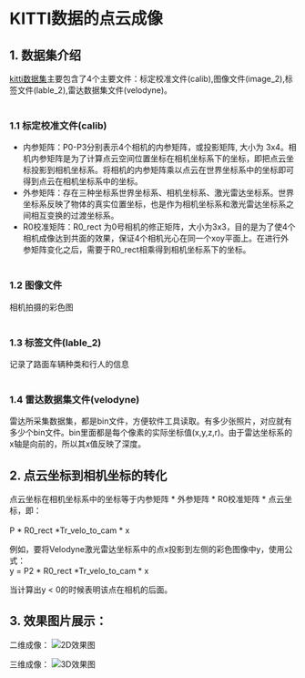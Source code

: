 # KITTI数据的点云成像
## 1. 数据集介绍
[kitti数据集](https://www.cvlibs.net/datasets/kitti/ "kitti数据集官网")主要包含了4个主要文件：标定校准文件(calib),图像文件(image_2),标签文件(lable_2),雷达数据集文件(velodyne)。
<br/><br/>
### 1.1 标定校准文件(calib)
- 内参矩阵：P0-P3分别表示4个相机的内参矩阵，或投影矩阵, 大小为 3x4。相机内参矩阵是为了计算点云空间位置坐标在相机坐标系下的坐标，即把点云坐标投影到相机坐标系。将相机的内参矩阵乘以点云在世界坐标系中的坐标即可得到点云在相机坐标系中的坐标。
- 外参矩阵：存在三种坐标系世界坐标系、相机坐标系、激光雷达坐标系。世界坐标系反映了物体的真实位置坐标，也是作为相机坐标系和激光雷达坐标系之间相互变换的过渡坐标系。
- R0校准矩阵：R0_rect 为0号相机的修正矩阵，大小为3x3，目的是为了使4个相机成像达到共面的效果，保证4个相机光心在同一个xoy平面上。在进行外参矩阵变化之后，需要于R0_rect相乘得到相机坐标系下的坐标。
<br/><br/>
### 1.2 图像文件
相机拍摄的彩色图
<br/><br/>
### 1.3 标签文件(lable_2)
记录了路面车辆种类和行人的信息
<br/><br/>
### 1.4 雷达数据集文件(velodyne)
雷达所采集数据集，都是bin文件，方便软件工具读取。有多少张照片，对应就有多少个bin文件。bin里面都是每个像素的实际坐标值(x,y,z,r)。由于雷达坐标系的x轴是向前的，所以其x值反映了深度。
   

## 2. 点云坐标到相机坐标的转化
点云坐标在相机坐标系中的坐标等于内参矩阵 * 外参矩阵 * R0校准矩阵 * 点云坐标，即：
<br/><br/>
P * R0_rect *Tr_velo_to_cam * x

例如，要将Velodyne激光雷达坐标系中的点x投影到左侧的彩色图像中y，使用公式：<br>
y = P2 * R0_rect *Tr_velo_to_cam * x

当计算出y < 0的时候表明该点在相机的后面。

## 3. 效果图片展示：

二维成像：
![2D效果图](https://github.com/Bizarrer/images/blob/main/images/2D.png?raw=true "二维点云图")

三维成像：
![3D效果图](https://github.com/Bizarrer/images/blob/main/images/3D.png?raw=true "三维点云图")
